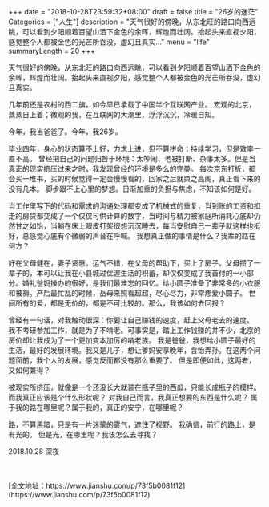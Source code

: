 +++
date = "2018-10-28T23:59:32+08:00"
draft = false
title = "26岁的迷茫"
Categories = ["人生"]
description = "天气很好的傍晚，从东北旺的路口向西远眺，可以看到夕阳顺着百望山洒下金色的余晖，辉煌而壮阔。抬起头来直视夕阳，感觉整个人都被金色的光芒所吞没，虚幻且真实..."
menu = "life"
summaryLength = 20
+++

天气很好的傍晚，从东北旺的路口向西远眺，可以看到夕阳顺着百望山洒下金色的余晖，辉煌而壮阔。抬起头来直视夕阳，感觉整个人都被金色的光芒所吞没，虚幻且真实。

几年前还是农村的西二旗，如今早已承载了中国半个互联网产业。
宏观的北京，蒸蒸日上着；微观的我，在互联网的大潮里，浮浮沉沉，冷暖自知。

今年，我当爸爸了。今年，我26岁。

毕业四年，身心的状态算不上好，力求上进，但不算拼命；持续学习，但是效率一直不高。
曾经把自己的问题归咎于环境：太吵闹、老被打断、杂事太多。但是当真正的现实挤压过来之时，我发现曾经的环境是多么的完美。
每次京东打折，都会买一堆书，买的时候觉得一定会慢慢看的，回家之后就束之高阁，真正看下来的没有几本。
脚步跟不上心里的梦想。日渐加重的负担与焦虑，不知该如何是好。

当工作里写下的代码和需求的沟通处理都变成了机械式的重复，当到账的工资和扣走的房贷都变成了一个仅仅可供计算的数字，当时间与精力被家庭所消耗心底却仍然甘之如饴，当躺在床上眼皮打架很想沉沉睡去，每当安慰自己一辈子就这样也挺好，总感觉心底有个微弱的声音在呼喊。
我想真正做的事情是什么？我辈的路在何方？

好在父母健在，妻子贤惠。运气不错，在父母的帮助下，买上了房子。父母攒了一辈子的，本可以让我在小县城过优渥生活的积蓄，却仅仅变成了我首付的一小部分。婚礼爸妈操办的很好，是我们最难忘的回忆。给小圆子准备了非常多的小衣服和被褥。产后最忙乱的时候，岳母来照看超超，尽心尽力，非常疼爱小圆子。
世间所有的爱，都是无价的，都是不可比较的。那么，我该如何去回报？

曾经有一句话，对我触动很深：你要让自己赚钱的速度，赶上父母老去的速度。
我不考研参加工作，就是为了不啃老。可事实是，踏上工作钱赚的并不少，北京的房价却让我成为了一个更加变本加厉的啃老族。
我是爸爸，我想给小圆子最好的生活，最好的发展环境。我又是儿子，想让爹妈安享晚年，含饴弄孙。在这两个问题面前，我个人的发展，感觉反而都没有那么重要了。
但是即便如此，这两者，又如何兼得？

被现实所挤压，就像是一个还没长大就装在瓶子里的西瓜，只能长成瓶子的模样。
而我真正应该是个什么形状呢？
对我自己而言，我真正想要的东西是什么呢？
属于我的路在哪里呢？属于我的，真正的安宁，在哪里呢？

路，不算黑暗，只是有一片迷蒙的雾气，遮住了视野。
我确信，前行的路上，是有光的。
但是光，在哪里呢？我该怎么去寻找？

2018.10.28 深夜

<br/>
<br/>
[全文地址：https://www.jianshu.com/p/73f5b0081f12](https://www.jianshu.com/p/73f5b0081f12)
